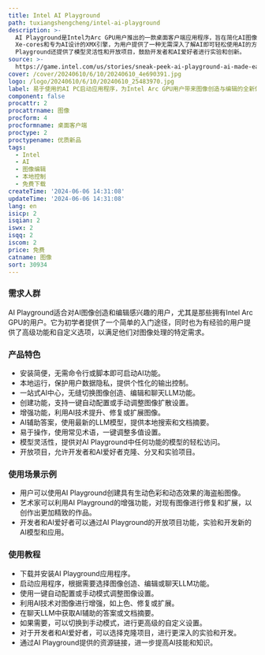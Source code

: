 ```yaml
---
title: Intel AI Playground
path: tuxiangshengcheng/intel-ai-playground
description: >-
  AI Playground是Intel为Arc GPU用户推出的一款桌面客户端应用程序，旨在简化AI图像创造、编辑和AI驱动的答案获取过程。它利用Intel
  Xe-cores和专为AI设计的XMX引擎，为用户提供了一种无需深入了解AI即可轻松使用AI的方式。该应用程序预计将于今年夏天免费提供下载，支持本地控制，保护用户数据隐私，并且界面友好，易于操作。此外，AI
  Playground还提供了模型灵活性和开放项目，鼓励开发者和AI爱好者进行实验和创新。
source: >-
  https://game.intel.com/us/stories/sneak-peek-ai-playground-ai-made-easy-for-intel-arc-gpus/
cover: /cover/20240610/6/10/20240610_4e690391.jpg
logo: /logo/20240610/6/10/20240610_25483970.jpg
label: 易于使用的AI PC启动应用程序，为Intel Arc GPU用户带来图像创造与编辑的全新体验。
component: false
procattr: 2
procattrname: 图像
procform: 4
procformname: 桌面客户端
proctype: 2
proctypename: 优质新品
tags:
  - Intel
  - AI
  - 图像编辑
  - 本地控制
  - 免费下载
createTime: '2024-06-06 14:31:08'
updateTime: '2024-06-06 14:31:08'
lang: en
isicp: 2
isqian: 2
iswx: 2
isqq: 2
iscom: 2
price: 免费
catname: 图像
sort: 30934
---
```




### 需求人群
AI Playground适合对AI图像创造和编辑感兴趣的用户，尤其是那些拥有Intel Arc GPU的用户。它为初学者提供了一个简单的入门途径，同时也为有经验的用户提供了高级功能和自定义选项，以满足他们对图像处理的特定需求。

### 产品特色
* 安装简便，无需命令行或脚本即可启动AI功能。
* 本地运行，保护用户数据隐私，提供个性化的输出控制。
* 一站式AI中心，无缝切换图像创造、编辑和聊天LLM功能。
* 创建功能，支持一键自动配置或手动调整图像扩散设置。
* 增强功能，利用AI技术提升、修复或扩展图像。
* AI辅助答案，使用最新的LLM模型，提供本地搜索和文档摘要。
* 易于操作，使用常见术语，一键调整多值设置。
* 模型灵活性，提供对AI Playground中任何功能的模型的轻松访问。
* 开放项目，允许开发者和AI爱好者克隆、分叉和实验项目。

### 使用场景示例
* 用户可以使用AI Playground创建具有生动色彩和动态效果的海盗船图像。
* 艺术家可以利用AI Playground的增强功能，对现有图像进行修复和扩展，以创作出更加精致的作品。
* 开发者和AI爱好者可以通过AI Playground的开放项目功能，实验和开发新的AI模型和应用。

### 使用教程
* 下载并安装AI Playground应用程序。
* 启动应用程序，根据需要选择图像创造、编辑或聊天LLM功能。
* 使用一键自动配置或手动模式调整图像设置。
* 利用AI技术对图像进行增强，如上色、修复或扩展。
* 在聊天LLM中获取AI辅助的答案或文档摘要。
* 如果需要，可以切换到手动模式，进行更高级的自定义设置。
* 对于开发者和AI爱好者，可以选择克隆项目，进行更深入的实验和开发。
* 通过AI Playground提供的资源链接，进一步提高AI技能和知识。

  
